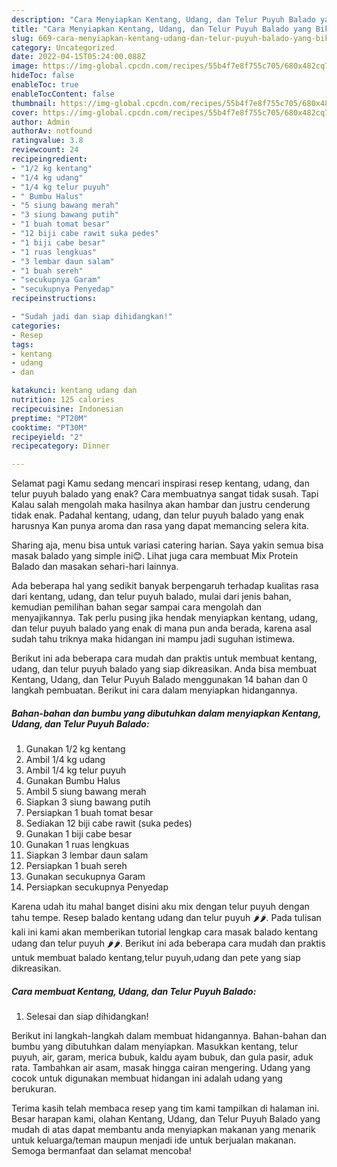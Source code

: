 ```yaml
---
description: "Cara Menyiapkan Kentang, Udang, dan Telur Puyuh Balado yang Bikin Ngiler, Buat Buka Puasa}"
title: "Cara Menyiapkan Kentang, Udang, dan Telur Puyuh Balado yang Bikin Ngiler, Buat Buka Puasa}"
slug: 669-cara-menyiapkan-kentang-udang-dan-telur-puyuh-balado-yang-bikin-ngiler-buat-buka-puasa
category: Uncategorized
date: 2022-04-15T05:24:00.088Z
image: https://img-global.cpcdn.com/recipes/55b4f7e8f755c705/680x482cq70/kentang-udang-dan-telur-puyuh-balado-foto-resep-utama.jpg
hideToc: false
enableToc: true
enableTocContent: false
thumbnail: https://img-global.cpcdn.com/recipes/55b4f7e8f755c705/680x482cq70/kentang-udang-dan-telur-puyuh-balado-foto-resep-utama.jpg
cover: https://img-global.cpcdn.com/recipes/55b4f7e8f755c705/680x482cq70/kentang-udang-dan-telur-puyuh-balado-foto-resep-utama.jpg
author: Admin
authorAv: notfound
ratingvalue: 3.8
reviewcount: 24
recipeingredient:
- "1/2 kg kentang"
- "1/4 kg udang"
- "1/4 kg telur puyuh"
- " Bumbu Halus"
- "5 siung bawang merah"
- "3 siung bawang putih"
- "1 buah tomat besar"
- "12 biji cabe rawit suka pedes"
- "1 biji cabe besar"
- "1 ruas lengkuas"
- "3 lembar daun salam"
- "1 buah sereh"
- "secukupnya Garam"
- "secukupnya Penyedap"
recipeinstructions:

- "Sudah jadi dan siap dihidangkan!"
categories:
- Resep
tags:
- kentang
- udang
- dan

katakunci: kentang udang dan 
nutrition: 125 calories
recipecuisine: Indonesian
preptime: "PT20M"
cooktime: "PT30M"
recipeyield: "2"
recipecategory: Dinner

---
```



Selamat pagi Kamu sedang mencari inspirasi resep kentang, udang, dan telur puyuh balado yang enak? Cara membuatnya sangat tidak susah. Tapi Kalau salah mengolah maka hasilnya akan hambar dan justru cenderung tidak enak. Padahal kentang, udang, dan telur puyuh balado yang enak harusnya Kan punya aroma dan rasa yang dapat memancing selera kita.


Sharing aja, menu bisa untuk variasi catering harian. Saya yakin semua bisa masak balado yang simple ini😊. Lihat juga cara membuat Mix Protein Balado dan masakan sehari-hari lainnya.

Ada beberapa hal yang sedikit banyak berpengaruh terhadap kualitas rasa dari kentang, udang, dan telur puyuh balado, mulai dari jenis bahan, kemudian pemilihan bahan segar sampai cara mengolah dan menyajikannya. Tak perlu pusing jika hendak menyiapkan kentang, udang, dan telur puyuh balado yang enak di mana pun anda berada, karena asal sudah tahu triknya maka hidangan ini mampu jadi suguhan istimewa.


Berikut ini ada beberapa cara mudah dan praktis untuk membuat kentang, udang, dan telur puyuh balado yang siap dikreasikan. Anda bisa membuat Kentang, Udang, dan Telur Puyuh Balado menggunakan 14 bahan dan 0 langkah pembuatan. Berikut ini cara dalam menyiapkan hidangannya.

<!--inarticleads1-->

##### Bahan-bahan dan bumbu yang dibutuhkan dalam menyiapkan Kentang, Udang, dan Telur Puyuh Balado:

1. Gunakan 1/2 kg kentang
1. Ambil 1/4 kg udang
1. Ambil 1/4 kg telur puyuh
1. Gunakan  Bumbu Halus
1. Ambil 5 siung bawang merah
1. Siapkan 3 siung bawang putih
1. Persiapkan 1 buah tomat besar
1. Sediakan 12 biji cabe rawit (suka pedes)
1. Gunakan 1 biji cabe besar
1. Gunakan 1 ruas lengkuas
1. Siapkan 3 lembar daun salam
1. Persiapkan 1 buah sereh
1. Gunakan secukupnya Garam
1. Persiapkan secukupnya Penyedap


Karena udah itu mahal banget disini aku mix dengan telur puyuh dengan tahu tempe. Resep balado kentang udang dan telur puyuh 🌶🌶. Pada tulisan kali ini kami akan memberikan tutorial lengkap cara masak balado kentang udang dan telur puyuh 🌶🌶. Berikut ini ada beberapa cara mudah dan praktis untuk membuat balado kentang,telur puyuh,udang dan pete yang siap dikreasikan. 

<!--inarticleads2-->

##### Cara membuat Kentang, Udang, dan Telur Puyuh Balado:


1. Selesai dan siap dihidangkan!

Berikut ini langkah-langkah dalam membuat hidangannya. Bahan-bahan dan bumbu yang dibutuhkan dalam menyiapkan. Masukkan kentang, telur puyuh, air, garam, merica bubuk, kaldu ayam bubuk, dan gula pasir, aduk rata. Tambahkan air asam, masak hingga cairan mengering. Udang yang cocok untuk digunakan membuat hidangan ini adalah udang yang berukuran. 

Terima kasih telah membaca resep yang tim kami tampilkan di halaman ini. Besar harapan kami, olahan Kentang, Udang, dan Telur Puyuh Balado yang mudah di atas dapat membantu anda menyiapkan makanan yang menarik untuk keluarga/teman maupun menjadi ide untuk berjualan makanan. Semoga bermanfaat dan selamat mencoba!
